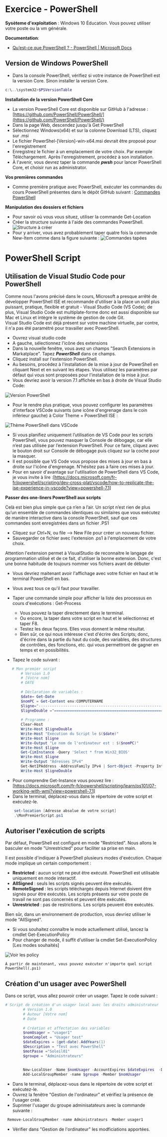﻿# Exercice  - PowerShell

**Sysèteme d'exploitation** : Windows 10 Éducation. Vous pouvez utiliser votre poste ou la vm générale.

**Documentation**:

- [Qu’est-ce que PowerShell ? - PowerShell | Microsoft Docs](https://docs.microsoft.com/fr-fr/powershell/scripting/overview?view=powershell-7.1)



## Version de Windows PowerShell

- Dans la console PowerShell, vérifiez si votre instance de PowerShell est la version Core. Sinon installer la version Core.

```PowerShell
c:\..\system32>$PSVersionTable
```
**Installation de la version PowerShell Core**
- La version PowerShell Core est disponible sur GitHub à l'adresse : [https://github.com/PowerShell/PowerShell/](https://github.com/PowerShell/PowerShell/)
- Dans la page Web, descendez jusqu'à Get PowerShell
- Sélectionnez Windows(x64) et sur la colonne Download (LTS), cliquez sur .msi
- Le fichier PowerShel-[Version]-win-x64.msi devrait être proposé pour l'enregistrement
- Enregistrez le fichier à un emplacement de votre choix. Par exemple Téléchargement.
Après l'enregistrement, procédez à son installation.
- À l'avenir, vous devrez taper la commande ***pwsh*** pour lancer PowerShell Core,  et choisir run as administrator.

**Vos premières commandes**
- Comme première pratique avec PowerShell, exécuter les commandes du cours PowerShell  présentes dans le dépôt GitHub suivant :
[Commandes PowerShell](https://github.com/jpduchesneauCegep/420-W44-SF-4391/blob/master/Module06_Scripts/CmdPowerShellCoursTheorique.md)

**Manipulation des dossiers et fichiers**

- Pour savoir où vous vous situez, utiliser la commande Get-Location
- Créer la structure suivante à l'aide des commandes PowerShell.
![Structure à créer](./Structure.png)
- Pour y arriver, vous avez probablement taper quatre fois la commande New-Item comme dans la figure suivante : 
![Commandes tapées](./Resultat.png)

# PowerShell Script

## Utilisation de Visual Studio Code pour PowerShell

Comme nous l'avons précisé dans le cours, Microsoft a presque arrêté de développer PowerShell ISE et recommande d'utiliser à la place un outil plus puissant, pratique, flexible et gratuit - Visual Studio Code (VS Code); de plus, Visual Studio Code est multiplate-forme donc est aussi disponible sur Mac et Linux et intègre le système de gestion de code Git.	
Visual Studio Code est déjà présent sur votre machine virtuelle, par contre, il n'a pas été paramétré pour travailler avec PowerShell.

- Ouvrez visual studio code
- A gauche, sélectionnez  l'icône des extensions
- Dans la nouvelle fenêtre, vous avez un champs "Search Extensions in Markatplace". Tapez ***PowerShell*** dans ce champs.
- Cliquez install sur l'extension PowerShell.
- Au besoins, procédez à l'installation de la mise à jour de PowerShell en cliquant Next et en suivant les étapes. Vous utilisez les paramètres par défaut qui vous sont proposées pour l'installation de la mise à jour.
- Vous devriez avoir la version 7.1 affichée en bas  à droite de Visual Studio Code: 

![Version PowerShell](versionPS.png)

- Pour le rendre plus pratique, vous pouvez configurer les paramètres d'interface VSCode suivants (une icône d'engrenage dans le coin inférieur gauche) à Color Theme = PowerShell ISE :

![Thème PowerShell dans VSCode](themeVScode.png)

- Si vous planifiez uniquement l’utilisation de VS Code pour les scripts PowerShell, vous pouvez masquer la Console de débogage, car elle n’est pas utilisée par l’extension PowerShell. Pour ce faire, cliquez avec le bouton droit sur Console de débogage puis cliquez sur la coche pour la masquer.
- Il est possible que VS Code vous propose des mises à jour en bas à droite sur l'icône d'engrenage. N'hésitez pas à faire ces mises à jour.
- 	Pour en savoir d'avantage sur l'utilisation de PowerShell dans VS Code, je vous invite à lire :[https://docs.microsoft.com/fr-fr/powershell/scripting/dev-cross-plat/vscode/how-to-replicate-the-ise-experience-in-vscode?view=powershell-7.1]
	
**Passer des one-liners PowerShell aux scripts**

 Celà est bien plus simple que ça n’en a l’air. Un script n’est rien de plus qu’un ensemble de commandes identiques ou similaires que vous exécutez de manière interactive dans la console PowerShell, sauf que ces commandes sont enregistrées dans un fichier .PS1

- Cliquez sur Ctrl+N, ou file --> New File pour créer un nouveau fichier.
- Sauvegarder ce fichier avec l'extension .ps1 à l'emplacement de votre choix.

Attention l'extension permet à VisualStudio de reconnaitre le langage de programmation utilisé et de ce fait, d'utiliser la bonne extension. Donc, c'est une bonne habitude de toujours nommer vos fichiers avant de débuter

- Vous devriez maitenant avoir l'affichage avec votre fichier en haut et le terminal PowerShell en bas.
- Vous avez tous ce qu'il faut pour travailler.
- Taper une commande simple pour afficher la liste des processus en cours d'exécutions : Get-Process
    - Vous pouvez la taper directement dans le terminal.
	-  Ou encore, la taper dans votre script en haut et le sélectionnez et taper F8.
	- Testez les deux façons. Elles vous donnent le même résultat.
	- Bien sûr, ce qui nous intéresse c'est d'écrire des Scripts; donc, d'écrire dans la partie du haut du code, des variables, des structures de contrôles, des fonctions, etc. qui vous permettront de gagner en temps et en possibilités.
	
- Tapez le code suivant : 
 ```PowerShell
	# Mon premier script
		# Version 1.0
		# [Votre nom]
		# DATE
		
		# Déclaration de variables :
		$date= Get-Date
		$nomPC = Get-Content env:COMPUTERNAME
		$ligne="------------------------------------------------------------------"
		$ligneDouble ="================================================================"
		
		# Programme :
		Clear-Host
		Write-Host $ligneDouble
		Write-Host "Exécution du Script le $($date)"
		Write-Host $ligne
		Write-Output "Le nom de l'ordinateur est : $($nomPC)"
		Write-Host $ligne
		Get-CimInstance -Query 'Select * from Win32_BIOS'
		Write-Host $ligne
		Write-Output "Adresses IPv4"
		Get-NetIPAddress -AddressFamily IPv4 | Sort-Object -Property InterfaceIndex | Format-Table 
		Write-Host $ligneDouble
```
- Pour comprendre Get-Instance vous pouvez lire :  [https://docs.microsoft.com/fr-fr/powershell/scripting/learn/ps101/07-working-with-wmi?view=powershell-7.1]
- Dans le terminal, déplacez-vous dans le répertoire de votre script et exécutez-le.

```PowerShell
    set-location [Adresse absolue de votre script]
    .\MonPremierScript.ps1
```

## Autoriser l'exécution de scripts

Par défaut, PowerShell est configuré en mode "Restricted". Nous allons le basculer en mode "Unrestricted" pour faciliter sa prise en main.

Il est possible d'indiquer à PowerShell plusieurs modes d'exécution. Chaque mode implique un certain comportement :
- **Restricted** : aucun script ne peut être exécuté. PowerShell est utilisable uniquement en mode interactif.
- **AllSigned** : seuls les scripts signés peuvent être exécutés.
- **RemoteSigned** : les scripts téléchargés depuis Internet doivent être signés pour être exécutés. Les scripts présents sur votre poste de travail ne sont pas concernés et peuvent être exécutés.
- **Unrestricted** : pas de restrictions. Les scripts peuvent être exécutés.
 
Bien sûr, dans un environnement de production, vous devriez utiliser le mode "AllSigned".

- Si vous souhaitez connaître le mode actuellement utilisé, lancez la cmdlet Get-ExecutionPolicy
- Pour changer de mode, il suffit d'utiliser la cmdlet Set-ExecutionPolicy [Les modes souhaités]

![Voir les policy](policy.png)

	À partir de maintenant, vous pouvez exécuter n'importe quel script PowerShell(.ps1)

## Création d'un usager avec PowerShell


Dans ce script, vous allez pouvoir créer un usager.
Tapez le code suivant :

```PowerShell
# Script de création d'un usager local avec les droits administrateur
		# Version 1.0
		# Auteur [Votre nom]
		# Date
		
		# Création et affectation des variables
		$nomUsager = "usager1"
		$nomComplet = "Usager test"
		$dateExpires = (get-date).AddYears(1)
		$Description = "Test avec PowerShell"
		$motPasse ="Soleil01"
		$groupe = "Administrateurs"
		
		
		New-LocalUser -Name $nomUsager -AccountExpires $dateExpires  -Description $Description -FullName $nomComplet -NoPassword
		Add-LocalGroupMember -name $groupe -Member $nomUsager
```

- Dans le terminal, déplacez-vous dans le répertoire de votre script et exécutez-le.
- Ouvrez la fenêtre "Gestion de l'ordinateur" et vérifiez la présence de l'usager créé.
- Suprimer l'usager du groupe adminisatateurs avec la commande suivante : 
```PowerShell
 Remove-LocalGroupMember -name Administrateurs -Member usager1
```
- Vérifier dans "Gestion de l'ordinateur" les modficiations apportées.
